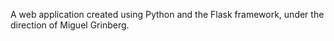 A web application created using Python and the Flask framework, under the direction of Miguel Grinberg. 
